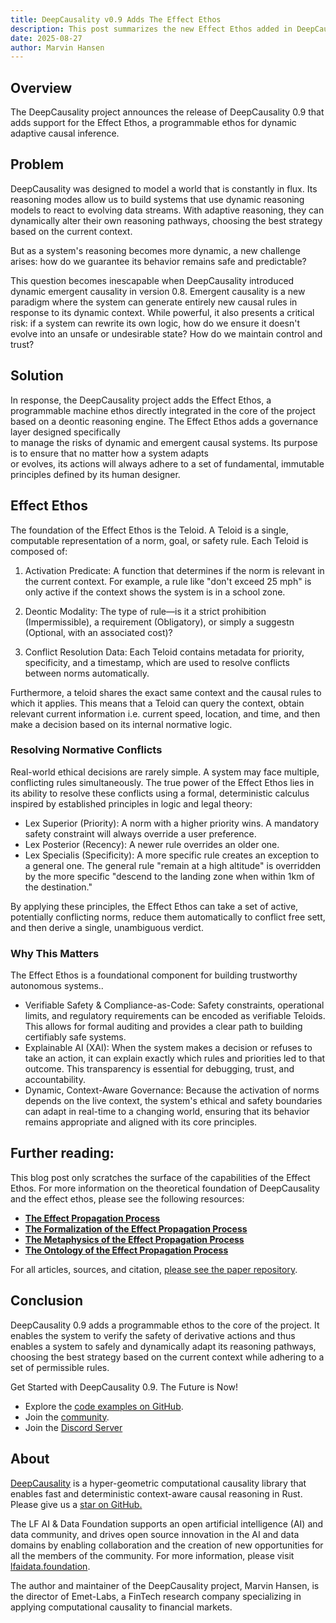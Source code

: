 ```yaml
---
title: DeepCausality v0.9 Adds The Effect Ethos
description: This post summarizes the new Effect Ethos added in DeepCausality v0.9
date: 2025-08-27
author: Marvin Hansen
---
```


[//]: # (SPDX-License-Identifier: CC-BY-4.0)

## Overview

The DeepCausality project announces the release of DeepCausality 0.9 that adds support for the Effect Ethos, a
programmable ethos for dynamic adaptive causal inference.

## Problem

DeepCausality was designed to model a world that is constantly in flux. Its reasoning modes allow us to build systems
that use dynamic reasoning models to react to evolving data streams. With adaptive reasoning, they can dynamically
alter their own reasoning pathways, choosing the best strategy based on the current context.

But as a system's reasoning becomes more dynamic, a new challenge arises: how do we guarantee its behavior remains safe
and predictable?

This question becomes inescapable when DeepCausality introduced dynamic emergent causality in version 0.8. Emergent
causality is a new paradigm where the system can generate entirely new
causal rules in response to its dynamic context. While powerful, it also presents a critical risk: if a system can
rewrite its own logic, how do we ensure it doesn't evolve into an unsafe or undesirable state? How do we maintain
control and trust?

## Solution

In response, the DeepCausality project adds the Effect Ethos, a programmable machine ethos directly integrated in the
core of the project based on a deontic reasoning engine. The Effect Ethos adds a governance layer designed specifically   
to manage the risks of dynamic and emergent causal systems. Its purpose is to ensure that no matter how a system adapts  
or evolves, its actions will always adhere to a set of fundamental, immutable principles defined by its human designer.

## Effect Ethos

The foundation of the Effect Ethos is the Teloid. A Teloid is a single, computable representation of a norm, goal, or
safety rule. Each Teloid is composed of:

1. Activation Predicate: A function that determines if the norm is relevant in the current context. For example, a rule
   like "don't exceed 25 mph" is only active if the context shows the system is in a school zone.

2. Deontic Modality: The type of rule—is it a strict prohibition (Impermissible), a requirement (Obligatory), or simply
   a suggestn  (Optional, with an associated cost)?

3. Conflict Resolution Data: Each Teloid contains metadata for priority, specificity, and a timestamp, which are used to
   resolve conflicts between norms automatically.

Furthermore, a teloid shares the exact same context and the causal rules to which it applies. This means that a Teloid
can query the context, obtain relevant current information i.e. current speed, location, and time, and then make a
decision based on its internal normative logic.

### Resolving Normative Conflicts

Real-world ethical decisions are rarely simple. A system may face multiple, conflicting rules simultaneously. The true
power of the Effect Ethos lies in its ability to resolve these conflicts using a formal, deterministic calculus inspired
by established principles in logic and legal theory:

* Lex Superior (Priority): A norm with a higher priority wins. A mandatory safety constraint will always override a user
  preference.
* Lex Posterior (Recency): A newer rule overrides an older one.
* Lex Specialis (Specificity): A more specific rule creates an exception to a general one. The general rule "remain at a
  high altitude" is overridden by the more specific "descend to the landing zone when within 1km of the destination."

By applying these principles, the Effect Ethos can take a set of active, potentially conflicting norms, reduce them
automatically to conflict free sett, and then derive a single, unambiguous verdict.

### Why This Matters

The Effect Ethos is a foundational component for building trustworthy autonomous systems..

* Verifiable Safety & Compliance-as-Code: Safety constraints, operational limits, and regulatory requirements can be
  encoded as verifiable Teloids. This allows for formal auditing and provides a clear path to building certifiably safe
  systems.
* Explainable AI (XAI): When the system makes a decision or refuses to take an action, it can explain exactly which
  rules and priorities led to that outcome. This transparency is essential for debugging, trust, and accountability.
* Dynamic, Context-Aware Governance: Because the activation of norms depends on the live context, the system's ethical
  and safety boundaries can adapt in real-time to a changing world, ensuring that its behavior remains appropriate
  and aligned with its core principles.

## Further reading:

This blog post only scratches the surface of the capabilities of the Effect Ethos. For more information on the
theoretical foundation of DeepCausality and the effect ethos, please see the following resources:

* **[The Effect Propagation Process](https://github.com/deepcausality-rs/papers/blob/main/effect_propagation_process/epp.pdf)**
* **[The Formalization of the Effect Propagation Process](https://github.com/deepcausality-rs/papers/blob/main/formalization_effect_propagation_process/epp_formalization.pdf)**
* **[The Metaphysics of the Effect Propagation Process](https://github.com/deepcausality-rs/papers/blob/main/metaphysics_effect_propagation_process/epp_metaphysics.pdf)**
* **[The Ontology of the Effect Propagation Process](https://github.com/deepcausality-rs/papers/blob/main/ontology_effect_propagation_process/epp_ontology.pdf)**

For all articles, sources, and citation, [please see the paper repository](https://github.com/deepcausality-rs/papers).


## Conclusion

DeepCausality 0.9 adds a programmable ethos to the core of the project. It enables the system to verify the safety of
derivative actions and thus enables a system to safely and dynamically adapt its reasoning pathways, choosing the best
strategy based on the current context while adhering to a set of permissible rules.

Get Started with DeepCausality 0.9. The Future is Now!

* Explore the [code examples on GitHub](https://github.com/deepcausality-rs/deep_causality/tree/main/examples).
* Join the [community](https://deepcausality.com/community/).
* Join the [Discord Server](https://discord.gg/Bxj9P7JXSj)

## About

[DeepCausality](https://deepcausality.com/) is a hyper-geometric computational causality library that enables fast and
deterministic context-aware causal reasoning in Rust. Please give us
a [star on GitHub.](https://github.com/deepcausality-rs/deep_causality)

The LF AI & Data Foundation supports an open artificial intelligence (AI) and data community, and drives open source
innovation in the AI and data domains by enabling collaboration and the creation of new opportunities for all the
members of the community. For more information, please visit [lfaidata.foundation](https://lfaidata.foundation).

The author and maintainer of the DeepCausality project, Marvin Hansen, is the director of Emet-Labs, a FinTech research
company specializing in applying computational causality to financial markets.
